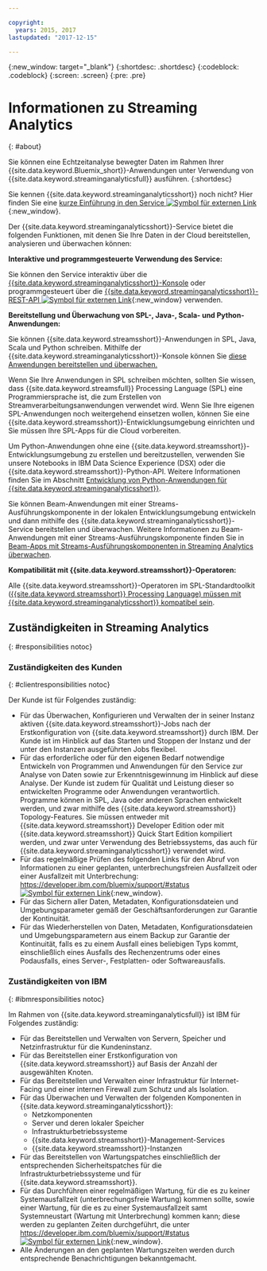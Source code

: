 ```yaml
---

copyright:
  years: 2015, 2017
lastupdated: "2017-12-15"

---
```


<!-- Attribute definitions -->
{:new_window: target="_blank"}
{:shortdesc: .shortdesc}
{:codeblock: .codeblock}
{:screen: .screen}
{:pre: .pre}

# Informationen zu Streaming Analytics
{: #about}

Sie können eine Echtzeitanalyse bewegter Daten im Rahmen Ihrer {{site.data.keyword.Bluemix_short}}-Anwendungen unter Verwendung von {{site.data.keyword.streaminganalyticsfull}} ausführen.
{:shortdesc}

Sie kennen {{site.data.keyword.streaminganalyticsshort}} noch nicht? Hier finden Sie eine [kurze Einführung in den Service ![Symbol für externen Link](../../icons/launch-glyph.svg "Symbol für externen Link")](https://developer.ibm.com/streamsdev/docs/streaming-analytics-now-available-bluemix-2/){:new_window}.

Der {{site.data.keyword.streaminganalyticsshort}}-Service bietet die folgenden Funktionen, mit denen Sie Ihre Daten in der Cloud bereitstellen, analysieren und überwachen können:

**Interaktive und programmgesteuerte Verwendung des Service:**

Sie können den Service interaktiv über die [{{site.data.keyword.streaminganalyticsshort}}-Konsole](/docs/services/StreamingAnalytics/c_streams_console.html) oder programmgesteuert über die [{{site.data.keyword.streaminganalyticsshort}}-REST-API ![Symbol für externen Link](../../icons/launch-glyph.svg "Symbol für externen Link")](https://console.ng.bluemix.net/apidocs/220){:new_window} verwenden.

**Bereitstellung und Überwachung von SPL-, Java-, Scala- und Python-Anwendungen:**

Sie können {{site.data.keyword.streamsshort}}-Anwendungen in SPL, Java, Scala und Python schreiben. Mithilfe der {{site.data.keyword.streaminganalyticsshort}}-Konsole können Sie [diese Anwendungen bereitstellen und überwachen.](/docs/services/StreamingAnalytics/t_deploytocloud.html)

Wenn Sie Ihre Anwendungen in SPL schreiben möchten, sollten Sie wissen, dass {{site.data.keyword.streamsfull}} Processing Language (SPL) eine Programmiersprache ist, die zum Erstellen von Streamverarbeitungsanwendungen verwendet wird. Wenn Sie Ihre eigenen SPL-Anwendungen noch weitergehend einsetzen wollen, können Sie eine {{site.data.keyword.streamsshort}}-Entwicklungsumgebung einrichten und Sie müssen Ihre SPL-Apps für die Cloud vorbereiten.

Um Python-Anwendungen ohne eine {{site.data.keyword.streamsshort}}-Entwicklungsumgebung zu erstellen und bereitzustellen, verwenden Sie unsere Notebooks in IBM Data Science Experience (DSX) oder die {{site.data.keyword.streamsshort}}-Python-API. Weitere Informationen finden Sie im Abschnitt [Entwicklung von Python-Anwendungen für {{site.data.keyword.streaminganalyticsshort}}](/docs/services/StreamingAnalytics/t_develop_apps_python.html).

Sie können Beam-Anwendungen mit einer Streams-Ausführungskomponente in der lokalen Entwicklungsumgebung entwickeln und dann mithilfe des {{site.data.keyword.streaminganalyticsshort}}-Service bereitstellen und überwachen. Weitere Informationen zu Beam-Anwendungen mit einer Streams-Ausführungskomponente finden Sie in [Beam-Apps mit Streams-Ausführungskomponenten in Streaming Analytics überwachen](docs/services/StreamingAnalytics/gs_beamrunner.html).


**Kompatibilität mit {{site.data.keyword.streamsshort}}-Operatoren:**

Alle {{site.data.keyword.streamsshort}}-Operatoren im SPL-Standardtoolkit ([{{site.data.keyword.streamsshort}} Processing Language) müssen mit {{site.data.keyword.streaminganalyticsshort}} kompatibel sein](/docs/services/StreamingAnalytics/compatible_toolkits.html).

## Zuständigkeiten in Streaming Analytics
{: #responsibilities notoc}

### Zuständigkeiten des Kunden
{: #clientresponsibilities notoc}

Der Kunde ist für Folgendes zuständig:

* Für das Überwachen, Konfigurieren und Verwalten der in seiner Instanz aktiven {{site.data.keyword.streamsshort}}-Jobs nach der Erstkonfiguration von {{site.data.keyword.streamsshort}} durch IBM. Der Kunde ist im Hinblick auf das Starten und Stoppen der Instanz und der unter den Instanzen ausgeführten Jobs flexibel.
* Für das erforderliche oder für den eigenen Bedarf notwendige Entwickeln von Programmen und Anwendungen für den Service zur Analyse von Daten sowie zur Erkenntnisgewinnung im Hinblick auf diese Analyse. Der Kunde ist zudem für Qualität und Leistung dieser so entwickelten Programme oder Anwendungen verantwortlich. Programme können in SPL, Java oder anderen Sprachen entwickelt werden, und zwar mithilfe des {{site.data.keyword.streamsshort}} Topology-Features. Sie müssen entweder mit {{site.data.keyword.streamsshort}} Developer Edition oder mit {{site.data.keyword.streamsshort}} Quick Start Edition kompiliert werden, und zwar unter Verwendung des Betriebssystems, das auch für {{site.data.keyword.streaminganalyticsshort}} verwendet wird.
* Für das regelmäßige Prüfen des folgenden Links für den Abruf von Informationen zu einer geplanten, unterbrechungsfreien Ausfallzeit oder einer Ausfallzeit mit Unterbrechung: [https://developer.ibm.com/bluemix/support/#status ![Symbol für externen Link](../../icons/launch-glyph.svg "Symbol für externen Link")](https://developer.ibm.com/bluemix/support/#status){:new_window}.  
* Für das Sichern aller Daten, Metadaten, Konfigurationsdateien und Umgebungsparameter gemäß der Geschäftsanforderungen zur Garantie der Kontinuität.
* Für das Wiederherstellen von Daten, Metadaten, Konfigurationsdateien und Umgebungsparametern aus einem Backup zur Garantie der Kontinuität, falls es zu einem Ausfall eines beliebigen Typs kommt, einschließlich eines Ausfalls des Rechenzentrums oder eines Podausfalls, eines Server-, Festplatten- oder Softwareausfalls.

### Zuständigkeiten von IBM
{: #ibmresponsibilities notoc}

Im Rahmen von {{site.data.keyword.streaminganalyticsfull}} ist IBM für Folgendes zuständig:

* Für das Bereitstellen und Verwalten von Servern, Speicher und Netzinfrastruktur für die Kundeninstanz.
* Für das Bereitstellen einer Erstkonfiguration von {{site.data.keyword.streamsshort}} auf Basis der Anzahl der ausgewählten Knoten.
* Für das Bereitstellen und Verwalten einer Infrastruktur für Internet-Facing und einer internen Firewall zum Schutz und als Isolation.
* Für das Überwachen und Verwalten der folgenden Komponenten in {{site.data.keyword.streaminganalyticsshort}}:
	* Netzkomponenten
	* Server und deren lokaler Speicher
	* Infrastrukturbetriebssysteme
	* {{site.data.keyword.streamsshort}}-Management-Services
	* {{site.data.keyword.streamsshort}}-Instanzen
* Für das Bereitstellen von Wartungspatches einschließlich der entsprechenden Sicherheitspatches für die Infrastrukturbetriebssysteme und für {{site.data.keyword.streamsshort}}.
* Für das Durchführen einer regelmäßigen Wartung, für die es zu keiner Systemausfallzeit (unterbrechungsfreie Wartung) kommen sollte, sowie einer Wartung, für die es zu einer Systemausfallzeit samt Systemneustart (Wartung mit Unterbrechung) kommen kann; diese werden zu geplanten Zeiten durchgeführt, die unter [https://developer.ibm.com/bluemix/support/#status ![Symbol für externen Link](../../icons/launch-glyph.svg "Symbol für externen Link")](https://developer.ibm.com/bluemix/support/#status){:new_window}.
* Alle Änderungen an den geplanten Wartungszeiten werden durch entsprechende Benachrichtigungen bekanntgemacht.

